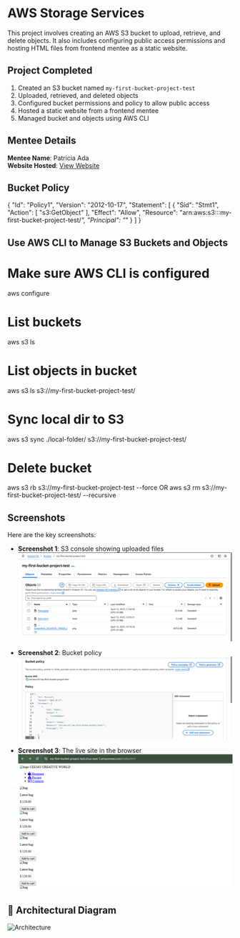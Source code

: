 # AWS Storage Services

This project involves creating an AWS S3 bucket to upload, retrieve, and delete objects. It also includes configuring public access permissions and hosting HTML files from frontend mentee as a static website.

## Project Completed

1. Created an S3 bucket named `my-first-bucket-project-test`
2. Uploaded, retrieved, and deleted objects
3. Configured bucket permissions and policy to allow public access
4. Hosted a static website from a frontend mentee
5. Managed bucket and objects using AWS CLI

## Mentee Details
**Mentee Name**: Patricia Ada  
**Website Hosted**: [View Website](https://my-first-bucket-project-test.s3.us-east-1.amazonaws.com/index.html)

## Bucket Policy

{
   "Id": "Policy1",
   "Version": "2012-10-17",
   "Statement": [
       {
           "Sid": "Stmt1",
           "Action": [
              "s3:GetObject"
           ],
           "Effect": "Allow",
           "Resource": "arn:aws:s3:::my-first-bucket-project-test/*",
           "Principal": "*"
       }
   ]
}	

## Use AWS CLI to Manage S3 Buckets and Objects

# Make sure AWS CLI is configured
aws configure

# List buckets
aws s3 ls

# List objects in bucket
aws s3 ls s3://my-first-bucket-project-test/

# Sync local dir to S3
aws s3 sync ./local-folder/ s3://my-first-bucket-project-test/

# Delete bucket
aws s3 rb s3://my-first-bucket-project-test --force
OR
aws s3 rm s3://my-first-bucket-project-test/ --recursive

## Screenshots

Here are the key screenshots:

- **Screenshot 1**: S3 console showing uploaded files
  ![S3 console showing uploaded files](https://github.com/OrireB/aws-storage-services/blob/main/S3%20Uploaded%20files.png?raw=true)

- **Screenshot 2**: Bucket policy
  ![Bucket policy](https://github.com/OrireB/aws-storage-services/blob/main/Bucket%20policy.png?raw=true)

- **Screenshot 3**: The live site in the browser
  ![The live site in the browser](https://github.com/OrireB/aws-storage-services/blob/main/Live%20site%20in%20the%20browser.png?raw=true)

## 📐 Architectural Diagram

![Architecture](architecture-diagram.png)

